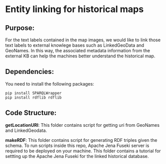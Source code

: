 # Entity linking for historical maps

## Purpose:
For the text labels contained in the map images, we would like to link those text labels to external knowlege bases such as LinkedGeoData and GeoNames. In this way, the associated metadata information from the external KB can help the machines better understand the historical map. 

## Dependencies:
You need to install the following packages:
```
pip install SPARQLWrapper
pip install rdflib rdflib
```

## Code Structure:

**getLocationURI**:
This folder contains script for getting uri from GeoNames and LinkedGeodata. 

**makeRDF**:
This folder contains script for generating RDF triples given the schema. To run scripts inside this repo, Apache Jena Fuseki server is required to be deployed on your machine. This folder contains a tutorial for settting up the Apache Jena Fuseki for the linked historical database. 
